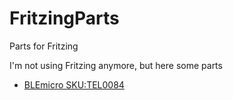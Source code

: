 # FritzingParts
Parts for Fritzing

I'm not using Fritzing anymore, but here some parts

* [BLEmicro SKU:TEL0084](http://www.dfrobot.com/index.php?route=product/product&product_id=1216&search=ble&description=true#.VjIa2oS_Wkg)
